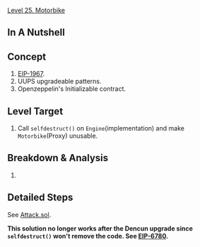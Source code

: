 [Level 25. Motorbike](https://ethernaut.openzeppelin.com/level/25)

## In A Nutshell

> 

## Concept

1. [EIP-1967](https://eips.ethereum.org/EIPS/eip-1967).
2. UUPS upgradeable patterns.
3. Openzeppelin's Initializable contract.

## Level Target

1. Call `selfdestruct()` on `Engine`(implementation) and make `Motorbike`(Proxy) unusable.

## Breakdown & Analysis

1. 

## Detailed Steps

See [Attack.sol](https://github.com/timou0911/Ethernaut-Writeup/blob/main/25.%20Motorbike%20%E2%98%85%E2%98%85%E2%98%85%E2%98%86%E2%98%86/Attack.sol).

**This solution no longer works after the Dencun upgrade since `selfdestruct()` won't remove the code. See [EIP-6780](https://eips.ethereum.org/EIPS/eip-6780).**
